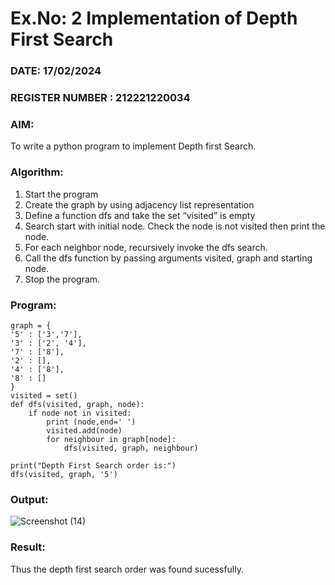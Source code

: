 # Ex.No: 2  Implementation of Depth First Search
### DATE: 17/02/2024                                                                            
### REGISTER NUMBER : 212221220034
### AIM: 
To write a python program to implement Depth first Search. 
### Algorithm:
1. Start the program
2. Create the graph by using adjacency list representation
3. Define a function dfs and take the set “visited” is empty 
4. Search start with initial node. Check the node is not visited then print the node.
5. For each neighbor node, recursively invoke the dfs search.
6. Call the dfs function by passing arguments visited, graph and starting node.
7. Stop the program.
### Program:
```
graph = {
'5' : ['3','7'],
'3' : ['2', '4'],
'7' : ['8'],
'2' : [],
'4' : ['8'],
'8' : []
}
visited = set()
def dfs(visited, graph, node):
    if node not in visited:
        print (node,end=' ')
        visited.add(node)
        for neighbour in graph[node]:
            dfs(visited, graph, neighbour)
            
print("Depth First Search order is:")
dfs(visited, graph, '5')
```
### Output:
![Screenshot (14)](https://github.com/Naadira/AI_Lab_2023-24/assets/128135126/cff873c7-bfe6-46cb-996a-b3c54c011458)

### Result:
Thus the depth first search order was found sucessfully.
